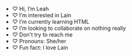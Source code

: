 - ♡  Hi, I’m Leah
- ♡  I’m interested in Lain
- ♡  I’m currently learning HTML
- ♡  I’m looking to collaborate on nothing really
- ♡  Don't try to reach me 
- ♡  Pronouns: She/her
- ♡ Fun fact: I love Lain

<!---
LeahMKurian/LeahMKurian is a ✨ special ✨ repository because its `README.md` (this file) appears on your GitHub profile.
You can click the Preview link to take a look at your changes.
--->
